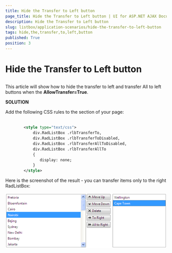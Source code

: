```yaml
---
title: Hide the Transfer to Left button
page_title: Hide the Transfer to Left button | UI for ASP.NET AJAX Documentation
description: Hide the Transfer to Left button
slug: listbox/application-scenarios/hide-the-transfer-to-left-button
tags: hide,the,transfer,to,left,button
published: True
position: 3
---
```


# Hide the Transfer to Left button



## 

This article will show how to hide the transfer to left and transfer All to left buttons when the __AllowTransfer=True__.

__SOLUTION__

Add the following CSS rules to the <head> section of your page:

````XML
	     
	    <style type="text/css">
	        div.RadListBox .rlbTransferTo,
	        div.RadListBox .rlbTransferToDisabled,
	        div.RadListBox .rlbTransferAllToDisabled,
	        div.RadListBox .rlbTransferAllTo
	        {
	           display: none;
	        }
	    </style> 		
````



Here is the screenshot of the result - you can transfer items only to the right RadListBox:

![Hide Transfer Left Button](images/listbox_hide_transfer_left_button.png)
